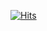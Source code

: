[![Hits](https://hits.seeyoufarm.com/api/count/incr/badge.svg?url=https%3A%2F%2Fgithub.com%2Fbangina&count_bg=%23F94974&title_bg=%23F94974&icon=&icon_color=%23D57C7C&title=hits&edge_flat=false)](https://hits.seeyoufarm.com)
